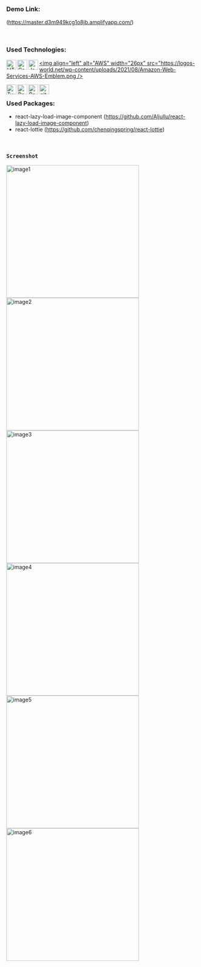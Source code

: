 ### Demo Link:
(https://master.d3m949kcg1o8jb.amplifyapp.com/)

&nbsp;
### Used Technologies:
[<img align="left" alt="HTML" width="26px" src="https://raw.githubusercontent.com/github/explore/80688e429a7d4ef2fca1e82350fe8e3517d3494d/topics/html/html.png" />](https://tr.wikipedia.org/wiki/HTML)

[<img align="left" alt="Css"  width="26px" src="https://raw.githubusercontent.com/github/explore/80688e429a7d4ef2fca1e82350fe8e3517d3494d/topics/css/css.png" />](https://tr.wikipedia.org/wiki/CSS)


[<img align="left" alt="JavaScript" width="26px" src="https://raw.githubusercontent.com/github/explore/80688e429a7d4ef2fca1e82350fe8e3517d3494d/topics/javascript/javascript.png" />](https://www.javascript.com/)
[<img align="left" alt="AWS" width="26px" src="https://logos-world.net/wp-content/uploads/2021/08/Amazon-Web-Services-AWS-Emblem.png />](https://aws.amazon.com/)

[<img align="left" alt="Typescript" width="26px" src="https://camo.githubusercontent.com/b5ad393b601862f37682ab5fd3278139e8d7a49968ba8af9261075024fdc4c84/687474703a2f2f646d2e676c2f6173736574732f747970657363726970744c6f676f2e706e67" />](https://www.typescriptlang.org/)

[<img align="left" alt="Redux" width="26px" src="https://ysoftaoglu.com/static/4912f6d800e1b75354e0b5d4794e1856/77d69/redux-nedir.png" />](https://redux.js.org/)

[<img align="left" alt="React" width="26px" src="https://raw.githubusercontent.com/github/explore/80688e429a7d4ef2fca1e82350fe8e3517d3494d/topics/react/react.png" />](https://tr.reactjs.org/)


[<img align="left" alt="git" width="26px" src="https://raw.githubusercontent.com/github/explore/80688e429a7d4ef2fca1e82350fe8e3517d3494d/topics/git/git.png" />](https://git-scm.com/)

&nbsp;

### Used Packages:

- react-lazy-load-image-component (https://github.com/Aljullu/react-lazy-load-image-component)
- react-lottie (https://github.com/chenqingspring/react-lottie)

&nbsp;
&nbsp;
&nbsp;


### `Screenshot`

[<img align="left" alt="image1" src="https://github.com/tlgync/path-marvel/blob/master/gitImage/360x740.png?raw=true" width="350" />](https://github.com/tlgync/path-marvel/blob/master/gitImage/360x740.png?raw=true)
[<img align="left" alt="image2" src="https://github.com/tlgync/path-marvel/blob/master/gitImage/375x812.png?raw=true" width="350" />](https://github.com/tlgync/path-marvel/blob/master/gitImage/375x812.png?raw=true)
[<img align="left" alt="image3" src="https://github.com/tlgync/path-marvel/blob/master/gitImage/393x786.png?raw=true" width="350" />](https://github.com/tlgync/path-marvel/blob/master/gitImage/393x786.png?raw=true)
[<img align="left" alt="image4" src="https://github.com/tlgync/path-marvel/blob/master/gitImage/412x846.png?raw=true" width="350" />](https://github.com/tlgync/path-marvel/blob/master/gitImage/412x846.png?raw=true)
[<img align="left" alt="image5" src="https://github.com/tlgync/path-marvel/blob/master/gitImage/414x896.png?raw=true" width="350" />](https://github.com/tlgync/path-marvel/blob/master/gitImage/414x896.png?raw=true)
[<img align="left" alt="image6" src="https://github.com/tlgync/path-marvel/blob/master/gitImage/medium.png?raw=true"   width="350" />](https://github.com/tlgync/path-marvel/blob/master/gitImage/medium.png?raw=true)

&nbsp;
